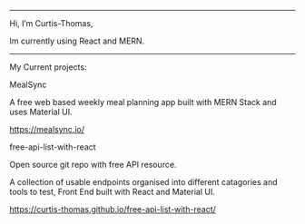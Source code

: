 --------------------------------------------------------------------------------------
Hi, I’m Curtis-Thomas, 

Im currently using React and MERN.

--------------------------------------------------------------------------------------
My Current projects:

MealSync 

A free web based weekly meal planning app built with MERN Stack and uses Material UI.

https://mealsync.io/



free-api-list-with-react

Open source git repo with free API resource. 

A collection of usable endpoints organised into different catagories and tools to test, Front End built with React and Material UI.

https://curtis-thomas.github.io/free-api-list-with-react/


<!---
Curtis-Thomas/Curtis-Thomas is a ✨ special ✨ repository because its `README.md` (this file) appears on your GitHub profile.
You can click the Preview link to take a look at your changes.
--->
